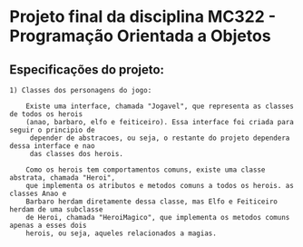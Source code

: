 # Projeto final da disciplina MC322 - Programação Orientada a Objetos

## Especificações do projeto:
 

	1) Classes dos personagens do jogo:
		
		Existe uma interface, chamada "Jogavel", que representa as classes de todos os herois 
		(anao, barbaro, elfo e feiticeiro). Essa interface foi criada para seguir o principio de
		 depender de abstracoes, ou seja, o restante do projeto dependera dessa interface e nao 
		 das classes dos herois.
		
		Como os herois tem comportamentos comuns, existe uma classe abstrata, chamada "Heroi", 
		que implementa os atributos e metodos comuns a todos os herois. as classes Anao e 
		Barbaro herdam diretamente dessa classe, mas Elfo e Feiticeiro herdam de uma subclasse 
		de Heroi, chamada "HeroiMagico", que implementa os metodos comuns apenas a esses dois 
		herois, ou seja, aqueles relacionados a magias.